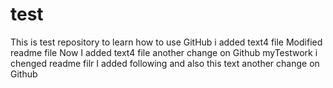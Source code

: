 # test
This is test repository to learn how to use GitHub
i added text4 file
Modified readme file
Now I added text4 file
another change on Github
myTestwork i chenged readme filr 
I added following
			and also this text
another change on Github
